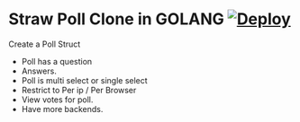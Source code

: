 # Straw Poll Clone in GOLANG [![Deploy](https://www.herokucdn.com/deploy/button.svg)](https://heroku.com/deploy)

Create a Poll Struct
 - Poll has a question
 - Answers.
 - Poll is multi select or single select
 - Restrict to Per ip / Per Browser
 - View votes for poll.
 - Have more backends. 
